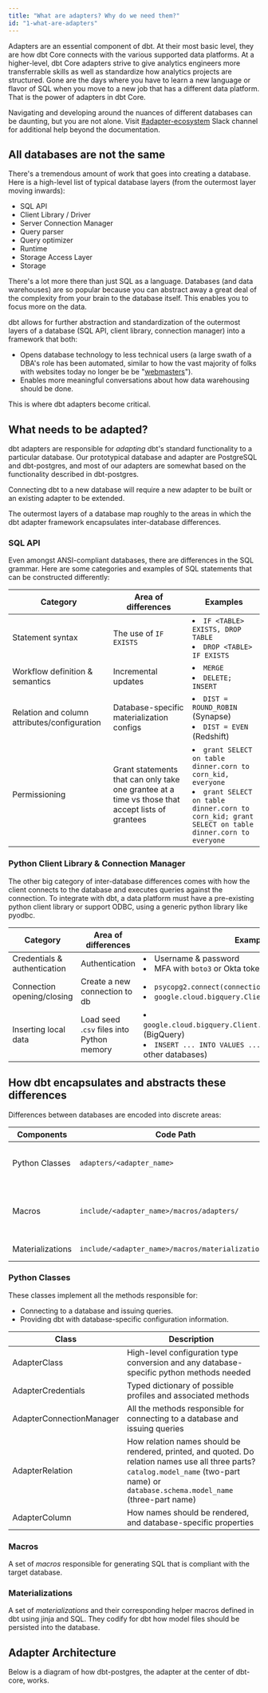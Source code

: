```yaml
---
title: "What are adapters? Why do we need them?"
id: "1-what-are-adapters"
---
```


Adapters are an essential component of dbt. At their most basic level, they are how dbt Core connects with the various supported data platforms. At a higher-level, dbt Core adapters strive to give analytics engineers more transferrable skills as well as standardize how analytics projects are structured. Gone are the days where you have to learn a new language or flavor of SQL when you move to a new job that has a different data platform. That is the power of adapters in dbt Core.
 
 Navigating and developing around the nuances of different databases can be daunting, but you are not alone. Visit [#adapter-ecosystem](https://getdbt.slack.com/archives/C030A0UF5LM) Slack channel for additional help beyond the documentation.

## All databases are not the same

There's a tremendous amount of work that goes into creating a database. Here is a high-level list of typical database layers (from the outermost layer moving inwards):
- SQL API
- Client Library / Driver
- Server Connection Manager
- Query parser
- Query optimizer
- Runtime
- Storage Access Layer
- Storage

There's a lot more there than just SQL as a language. Databases (and data warehouses) are so popular because you can abstract away a great deal of the complexity from your brain to the database itself. This enables you to focus more on the data.

dbt allows for further abstraction and standardization of the outermost layers of a database (SQL API, client library, connection manager) into a framework that both:
 - Opens database technology to less technical users (a large swath of a DBA's role has been automated, similar to how the vast majority of folks with websites today no longer be be "[webmasters](https://en.wikipedia.org/wiki/Webmaster)").
 - Enables more meaningful conversations about how data warehousing should be done.

This is where dbt adapters become critical.

## What needs to be adapted?

dbt adapters are responsible for _adapting_ dbt's standard functionality to a particular database. Our prototypical database and adapter are PostgreSQL and dbt-postgres, and most of our adapters are somewhat based on the functionality described in dbt-postgres.

Connecting dbt to a new database will require a new adapter to be built or an existing adapter to be extended.

The outermost layers of a database map roughly to the areas in which the dbt adapter framework encapsulates inter-database differences.

### SQL API

Even amongst ANSI-compliant databases, there are differences in the SQL grammar. 
Here are some categories and examples of SQL statements that can be constructed differently:


| Category                                     | Area of differences                                                                     | Examples                                                                                                                                                                                           |
|----------------------------------------------|--------------------------------------------------------------------------------------------------|----------------------------------------------------------------------------------------------------------------------------------------------------------------------------------------------------|
| Statement syntax                             | The use of `IF EXISTS`                                                                 | <li>`IF <TABLE> EXISTS, DROP TABLE`</li><li>`DROP <TABLE> IF EXISTS`</li>                                                                                                                                  |
| Workflow definition & semantics              | Incremental updates                                                                              | <li>`MERGE`</li><li>`DELETE; INSERT`</li>                                                                                                                                                                       |
| Relation and column attributes/configuration | Database-specific materialization configs | <li>`DIST = ROUND_ROBIN` (Synapse)</li><li>`DIST = EVEN` (Redshift)</li> |
| Permissioning                                | Grant statements that can only take one grantee at a time vs those that accept lists of grantees | <li>`grant SELECT on table dinner.corn to corn_kid, everyone` </li><li>`grant SELECT on table dinner.corn to corn_kid; grant SELECT on table dinner.corn to everyone`</li> |

### Python Client Library & Connection Manager

The other big category of inter-database differences comes with how the client connects to the database and executes queries against the connection. To integrate with dbt, a data platform must have a pre-existing python client library or support ODBC, using a generic python library like pyodbc.

| Category                     | Area of differences              | Examples                                                                                                    |
|------------------------------|-------------------------------------------|-------------------------------------------------------------------------------------------------------------|
| Credentials & authentication | Authentication                             | <li>Username & password</li><li>MFA with `boto3` or Okta token</li>                                                |
| Connection opening/closing   | Create a new connection to db             |<li>`psycopg2.connect(connection_string)`</li><li>`google.cloud.bigquery.Client(...)`</li>                        |
| Inserting local data         | Load seed .`csv` files into Python memory |<li> `google.cloud.bigquery.Client.load_table_from_file(...)` (BigQuery)</li><li>`INSERT ... INTO VALUES ...` prepared statement (most other databases)</li> |


## How dbt encapsulates and abstracts these differences

Differences between databases are encoded into discrete areas:

| Components       | Code Path                                         | Function                                                                      |
|------------------|---------------------------------------------------|-------------------------------------------------------------------------------|
| Python Classes   | `adapters/<adapter_name>`                         | Configuration (See above [Python classes](##python classes)                   |
| Macros           | `include/<adapter_name>/macros/adapters/`         | SQL API & statement syntax (for example, how to create schema or how to get table info) |
| Materializations | `include/<adapter_name>/macros/materializations/` | Table/view/snapshot/ workflow definitions                                     |


### Python Classes

These classes implement all the methods responsible for:
- Connecting to a database and issuing queries.
- Providing dbt with database-specific configuration information.

| Class                    | Description                                                                                                                                                                                 |
|--------------------------|---------------------------------------------------------------------------------------------------------------------------------------------------------------------------------------------|
| AdapterClass | High-level configuration type conversion and any database-specific python methods needed |
| AdapterCredentials       | Typed dictionary of possible profiles and associated methods                                                                                                                                |
| AdapterConnectionManager | All the methods responsible for connecting to a database and issuing queries                                                                                                                |
| AdapterRelation          | How relation names should be rendered, printed, and quoted. Do relation names use all three parts? `catalog.model_name` (two-part name) or `database.schema.model_name` (three-part name) |
| AdapterColumn            | How names should be rendered, and database-specific properties                                                                                                                              |

### Macros

A set of *macros* responsible for generating SQL that is compliant with the target database.

### Materializations

A set of *materializations* and their corresponding helper macros defined in dbt using jinja and SQL. They codify for dbt how model files should be persisted into the database.

## Adapter Architecture


Below is a diagram of how dbt-postgres, the adapter at the center of dbt-core, works.

<Lightbox src="/img/adapter-guide/adapter architecture - postgres.png" title="adapter architecture diagram"/>
